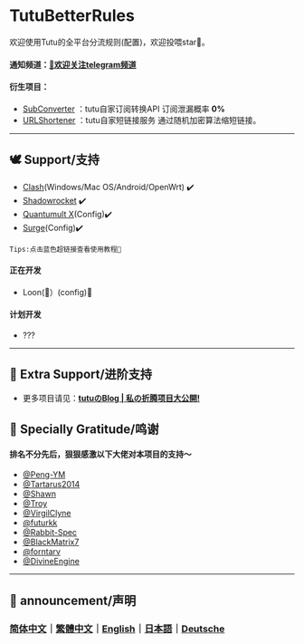 # TutuBetterRules
欢迎使用Tutu的全平台分流规则(配置)，欢迎投喂star🌟。  
#### 通知频道：[🌟欢迎关注telegram频道](https://t.me/hututu00)
#### 衍生项目：
   * [SubConverter](https://sub.tutu.asia) ：tutu自家订阅转换API 订阅泄漏概率 **0%**
   * [URLShortener](https://tuu.cat) ：tutu自家短链接服务 通过随机加密算法缩短链接。
---

## 🕊️ Support/支持
   * [Clash](https://github.com/bunizao/TutuBetterRules/blob/tutu/Clash/README.md)(Windows/Mac OS/Android/OpenWrt) ✔️  
   * [Shadowrocket](https://github.com/bunizao/TutuBetterRules/blob/tutu/Clash/README.md) ✔️
   * [Quantumult X](https://github.com/bunizao/TutuBetterRules/blob/tutu/QuantumultX/README.md)(Config)✔️ 
   * [Surge](https://github.com/bunizao/TutuBetterRules/blob/tutu/Surge/README.md)(Config)✔️ 
```
Tips:点击蓝色超链接查看使用教程🥵
```
####  正在开发
   *  Loon(🥮）(config)🚧
####  计划开发
   * ???
---
## 🧋 Extra Support/进阶支持
   * 更多项目请见：[**tutuのBlog | 私の折腾项目大公開!**](https://tutuis.me/Mine/)
## 🙏 Specially Gratitude/鸣谢
#### 排名不分先后，狠狠感激以下大佬对本项目的支持～
  * [@Peng-YM](https://github.com/Peng-YM)
  * [@Tartarus2014](https://github.com/Tartarus2014)
  * [@Shawn](https://github.com/KOP-XIAO)
  * [@Troy](https://github.com/Trovoy)
  * [@VirgilClyne](https://github.com/VirgilClyne)
  * [@futurkk](https://github.com/futurkk)
  * [@Rabbit-Spec](https://github.com/Rabbit-Spec)
  * [@BlackMatrix7](https://github.com/blackmatrix7)
  * [@forntarv](https://github.com/forntarv/ProxyConfig)
  * [@DivineEngine](https://github.com/DivineEngine)
   
---
 ## 📰 announcement/声明
 ### [简体中文](https://github.com/bunizao/TutuBetterRules/blob/tutu/Announcement/Announcement_SimplifiedChinese.md)｜[繁體中文](https://github.com/bunizao/TutuBetterRules/blob/tutu/Announcement/Announcement_TradiationalChinese.md)｜[English](https://github.com/bunizao/TutuBetterRules/blob/tutu/Announcement/Announcement_English.md)｜[日本語](https://github.com/bunizao/TutuBetterRules/blob/tutu/Announcement/Announcement_Japanese.md)｜[Deutsche](https://github.com/bunizao/TutuBetterRules/blob/tutu/Announcement/Announcement_German.md)
      
     
